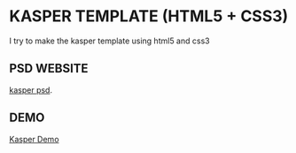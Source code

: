 # KASPER TEMPLATE (HTML5 + CSS3)
I try to make the kasper template using html5 and css3
## PSD WEBSITE
[kasper psd](https://www.graphberry.com/item/kasper-one-page-psd-template).
## DEMO
[Kasper Demo](https://kilwa220.github.io/Kasper_Template/)
